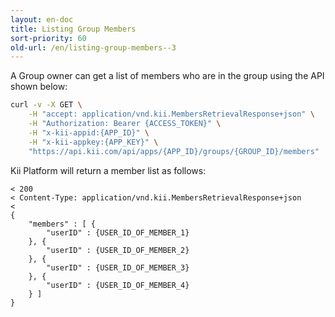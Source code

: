```yaml
---
layout: en-doc
title: Listing Group Members
sort-priority: 60
old-url: /en/listing-group-members--3
---
```

A Group owner can get a list of members who are in the group using the API shown below:

```sh
curl -v -X GET \
    -H "accept: application/vnd.kii.MembersRetrievalResponse+json" \
    -H "Authorization: Bearer {ACCESS_TOKEN}" \
    -H "x-kii-appid:{APP_ID}" \
    -H "x-kii-appkey:{APP_KEY}" \
    "https://api.kii.com/api/apps/{APP_ID}/groups/{GROUP_ID}/members"
```

Kii Platform will return a member list as follows:

```
< 200
< Content-Type: application/vnd.kii.MembersRetrievalResponse+json
<
{
    "members" : [ {
        "userID" : {USER_ID_OF_MEMBER_1}
    }, {
        "userID" : {USER_ID_OF_MEMBER_2}
    }, {
        "userID" : {USER_ID_OF_MEMBER_3}
    }, {
        "userID" : {USER_ID_OF_MEMBER_4}
    } ]
}
```
